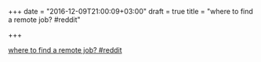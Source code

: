 +++
date = "2016-12-09T21:00:09+03:00"
draft = true
title = "where to find a remote job?  #reddit"

+++

<p><a href="https://t.co/XSfflLt0pY">where to find a remote job?  #reddit</a></p>

